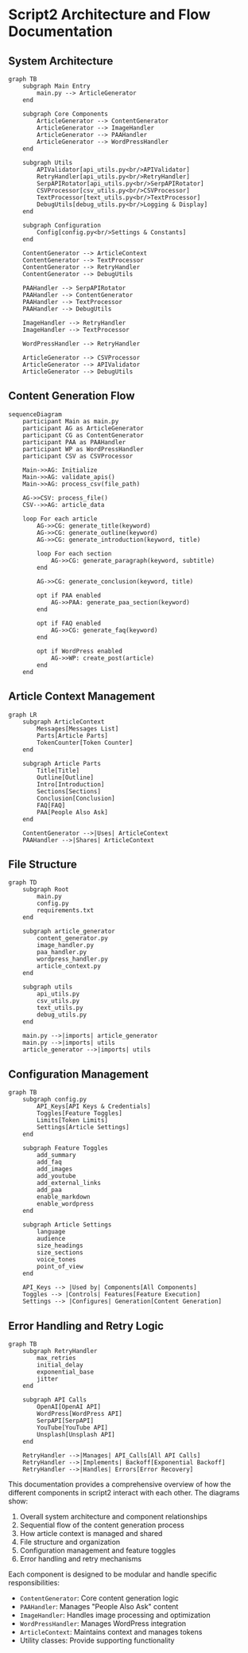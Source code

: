 # Script2 Architecture and Flow Documentation

## System Architecture

```mermaid
graph TB
    subgraph Main Entry
        main.py --> ArticleGenerator
    end

    subgraph Core Components
        ArticleGenerator --> ContentGenerator
        ArticleGenerator --> ImageHandler
        ArticleGenerator --> PAAHandler
        ArticleGenerator --> WordPressHandler
    end

    subgraph Utils
        APIValidator[api_utils.py<br/>APIValidator]
        RetryHandler[api_utils.py<br/>RetryHandler]
        SerpAPIRotator[api_utils.py<br/>SerpAPIRotator]
        CSVProcessor[csv_utils.py<br/>CSVProcessor]
        TextProcessor[text_utils.py<br/>TextProcessor]
        DebugUtils[debug_utils.py<br/>Logging & Display]
    end

    subgraph Configuration
        Config[config.py<br/>Settings & Constants]
    end

    ContentGenerator --> ArticleContext
    ContentGenerator --> TextProcessor
    ContentGenerator --> RetryHandler
    ContentGenerator --> DebugUtils

    PAAHandler --> SerpAPIRotator
    PAAHandler --> ContentGenerator
    PAAHandler --> TextProcessor
    PAAHandler --> DebugUtils

    ImageHandler --> RetryHandler
    ImageHandler --> TextProcessor

    WordPressHandler --> RetryHandler

    ArticleGenerator --> CSVProcessor
    ArticleGenerator --> APIValidator
    ArticleGenerator --> DebugUtils
```

## Content Generation Flow

```mermaid
sequenceDiagram
    participant Main as main.py
    participant AG as ArticleGenerator
    participant CG as ContentGenerator
    participant PAA as PAAHandler
    participant WP as WordPressHandler
    participant CSV as CSVProcessor

    Main->>AG: Initialize
    Main->>AG: validate_apis()
    Main->>AG: process_csv(file_path)
    
    AG->>CSV: process_file()
    CSV-->>AG: article_data

    loop For each article
        AG->>CG: generate_title(keyword)
        AG->>CG: generate_outline(keyword)
        AG->>CG: generate_introduction(keyword, title)
        
        loop For each section
            AG->>CG: generate_paragraph(keyword, subtitle)
        end

        AG->>CG: generate_conclusion(keyword, title)

        opt if PAA enabled
            AG->>PAA: generate_paa_section(keyword)
        end

        opt if FAQ enabled
            AG->>CG: generate_faq(keyword)
        end

        opt if WordPress enabled
            AG->>WP: create_post(article)
        end
    end
```

## Article Context Management

```mermaid
graph LR
    subgraph ArticleContext
        Messages[Messages List]
        Parts[Article Parts]
        TokenCounter[Token Counter]
    end

    subgraph Article Parts
        Title[Title]
        Outline[Outline]
        Intro[Introduction]
        Sections[Sections]
        Conclusion[Conclusion]
        FAQ[FAQ]
        PAA[People Also Ask]
    end

    ContentGenerator -->|Uses| ArticleContext
    PAAHandler -->|Shares| ArticleContext
```

## File Structure

```mermaid
graph TD
    subgraph Root
        main.py
        config.py
        requirements.txt
    end

    subgraph article_generator
        content_generator.py
        image_handler.py
        paa_handler.py
        wordpress_handler.py
        article_context.py
    end

    subgraph utils
        api_utils.py
        csv_utils.py
        text_utils.py
        debug_utils.py
    end

    main.py -->|imports| article_generator
    main.py -->|imports| utils
    article_generator -->|imports| utils
```

## Configuration Management

```mermaid
graph TB
    subgraph config.py
        API_Keys[API Keys & Credentials]
        Toggles[Feature Toggles]
        Limits[Token Limits]
        Settings[Article Settings]
    end

    subgraph Feature Toggles
        add_summary
        add_faq
        add_images
        add_youtube
        add_external_links
        add_paa
        enable_markdown
        enable_wordpress
    end

    subgraph Article Settings
        language
        audience
        size_headings
        size_sections
        voice_tones
        point_of_view
    end

    API_Keys --> |Used by| Components[All Components]
    Toggles --> |Controls| Features[Feature Execution]
    Settings --> |Configures| Generation[Content Generation]
```

## Error Handling and Retry Logic

```mermaid
graph TB
    subgraph RetryHandler
        max_retries
        initial_delay
        exponential_base
        jitter
    end

    subgraph API Calls
        OpenAI[OpenAI API]
        WordPress[WordPress API]
        SerpAPI[SerpAPI]
        YouTube[YouTube API]
        Unsplash[Unsplash API]
    end

    RetryHandler -->|Manages| API_Calls[All API Calls]
    RetryHandler -->|Implements| Backoff[Exponential Backoff]
    RetryHandler -->|Handles| Errors[Error Recovery]
```

This documentation provides a comprehensive overview of how the different components in script2 interact with each other. The diagrams show:

1. Overall system architecture and component relationships
2. Sequential flow of the content generation process
3. How article context is managed and shared
4. File structure and organization
5. Configuration management and feature toggles
6. Error handling and retry mechanisms

Each component is designed to be modular and handle specific responsibilities:
- `ContentGenerator`: Core content generation logic
- `PAAHandler`: Manages "People Also Ask" content
- `ImageHandler`: Handles image processing and optimization
- `WordPressHandler`: Manages WordPress integration
- `ArticleContext`: Maintains context and manages tokens
- Utility classes: Provide supporting functionality 